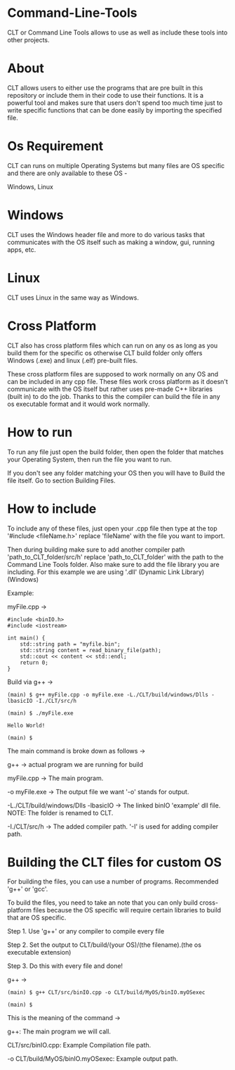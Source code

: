# Command-Line-Tools
CLT or Command Line Tools allows to use as well as include these tools into other projects.

# About
CLT allows users to either use the programs that are pre built in this repository or include them in their code to use their functions. It is a powerful tool and makes sure that users don't spend too much time just to write specific functions that can be done easily by importing the specified file.

# Os Requirement
CLT can runs on multiple Operating Systems but many files are OS specific and there are only available to these OS -

Windows, Linux

# Windows
CLT uses the Windows header file and more to do various tasks that communicates with the OS itself such as making a window, gui, running apps, etc.

# Linux
CLT uses Linux in the same way as Windows.

# Cross Platform
CLT also has cross platform files which can run on any os as long as you build them for the specific os otherwise CLT build folder only offers Windows (.exe) and linux (.elf) pre-built files.

These cross platform files are supposed to work normally on any OS and can be included in any cpp file. These files work cross platform as it doesn't communicate with the OS itself but rather uses pre-made C++ libraries (built in) to do the job. Thanks to this the compiler can build the file in any os executable format and it would work normally.


# How to run

To run any file just open the build folder, then open the folder that matches your Operating System, then run the file you want to run.

If you don't see any folder matching your OS then you will have to Build the file itself. Go to section Building Files.

# How to include

To include any of these files, just open your .cpp file then type at the top '#include <fileName.h>' replace 'fileName' with the file you want to import.

Then during building make sure to add another compiler path 'path_to_CLT_folder/src/h' replace 'path_to_CLT_folder' with the path to the Command Line Tools folder. Also make sure to add the file library you are including. For this example we are using '.dll' (Dynamic Link Library) (Windows)

Example:

myFile.cpp ->

    #include <binIO.h>
    #include <iostream>

    int main() {
        std::string path = "myfile.bin";
        std::string content = read_binary_file(path);
        std::cout << content << std::endl;
        return 0;
    }


Build via g++ ->

    (main) $ g++ myFile.cpp -o myFile.exe -L./CLT/build/windows/Dlls -lbasicIO -I./CLT/src/h

    (main) $ ./myFile.exe
    
    Hello World!

    (main) $


The main command is broke down as follows ->

g++ -> actual program we are running for build

myFile.cpp -> The main program.

-o myFile.exe -> The output file we want '-o' stands for output.

-L./CLT/build/windows/Dlls -lbasicIO -> The linked binIO 'example' dll file. NOTE: The folder is renamed to CLT.

-I./CLT/src/h -> The added compiler path. '-I' is used for adding compiler path.

# Building the CLT files for custom OS

For building the files, you can use a number of programs. Recommended 'g++' or 'gcc'.

To build the files, you need to take an note that you can only build cross-platform files because the OS specific will require certain libraries to build that are OS specific.


Step 1. Use 'g++' or any compiler to compile every file

Step 2. Set the output to CLT/build/(your OS)/(the filename).(the os executable extension)

Step 3. Do this with every file and done!


g++ ->

    (main) $ g++ CLT/src/binIO.cpp -o CLT/build/MyOS/binIO.myOSexec

    (main) $


This is the meaning of the command ->

g++: The main program we will call.

CLT/src/binIO.cpp: Example Compilation file path.

-o CLT/build/MyOS/binIO.myOSexec: Example output path.
